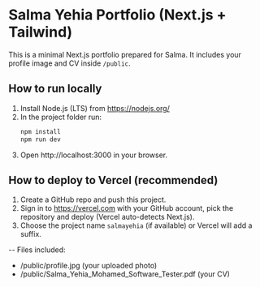 # Salma Yehia Portfolio (Next.js + Tailwind)

This is a minimal Next.js portfolio prepared for Salma. It includes your profile image and CV inside `/public`.

## How to run locally

1. Install Node.js (LTS) from https://nodejs.org/
2. In the project folder run:
   ```bash
   npm install
   npm run dev
   ```
3. Open http://localhost:3000 in your browser.

## How to deploy to Vercel (recommended)

1. Create a GitHub repo and push this project.
2. Sign in to https://vercel.com with your GitHub account, pick the repository and deploy (Vercel auto-detects Next.js).
3. Choose the project name `salmayehia` (if available) or Vercel will add a suffix.

-- Files included:
- /public/profile.jpg  (your uploaded photo)
- /public/Salma_Yehia_Mohamed_Software_Tester.pdf  (your CV)
